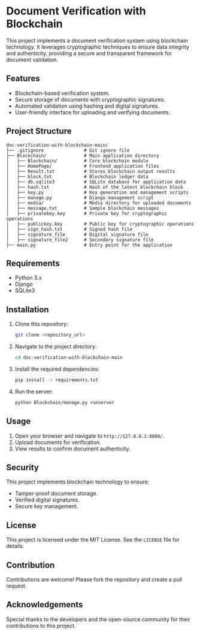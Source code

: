 
# Document Verification with Blockchain

This project implements a document verification system using blockchain technology. It leverages cryptographic techniques to ensure data integrity and authenticity, providing a secure and transparent framework for document validation.

## Features
- Blockchain-based verification system.
- Secure storage of documents with cryptographic signatures.
- Automated validation using hashing and digital signatures.
- User-friendly interface for uploading and verifying documents.

## Project Structure
```
doc-verification-with-blockchain-main/
├── .gitignore               # Git ignore file
├── Blockchain/              # Main application directory
│   ├── Blockchain/          # Core blockchain module
│   ├── HomePage/            # Frontend application files
│   ├── Result.txt           # Stores blockchain output results
│   ├── block.txt            # Blockchain ledger data
│   ├── db.sqlite3           # SQLite database for application data
│   ├── hash.txt             # Hash of the latest blockchain block
│   ├── key.py               # Key generation and management scripts
│   ├── manage.py            # Django management script
│   ├── media/               # Media directory for uploaded documents
│   ├── message.txt          # Sample blockchain messages
│   ├── privatekey.key       # Private key for cryptographic operations
│   ├── publickey.key        # Public key for cryptographic operations
│   ├── sign_hash.txt        # Signed hash file
│   ├── signature_file       # Digital signature file
│   ├── signature_file2      # Secondary signature file
├── main.py                  # Entry point for the application
```

## Requirements
- Python 3.x
- Django
- SQLite3

## Installation
1. Clone this repository:
   ```bash
   git clone <repository_url>
   ```
2. Navigate to the project directory:
   ```bash
   cd doc-verification-with-blockchain-main
   ```
3. Install the required dependencies:
   ```bash
   pip install -r requirements.txt
   ```
4. Run the server:
   ```bash
   python Blockchain/manage.py runserver
   ```

## Usage
1. Open your browser and navigate to `http://127.0.0.1:8000/`.
2. Upload documents for verification.
3. View results to confirm document authenticity.

## Security
This project implements blockchain technology to ensure:
- Tamper-proof document storage.
- Verified digital signatures.
- Secure key management.

## License
This project is licensed under the MIT License. See the `LICENSE` file for details.

## Contribution
Contributions are welcome! Please fork the repository and create a pull request.

## Acknowledgements
Special thanks to the developers and the open-source community for their contributions to this project.
